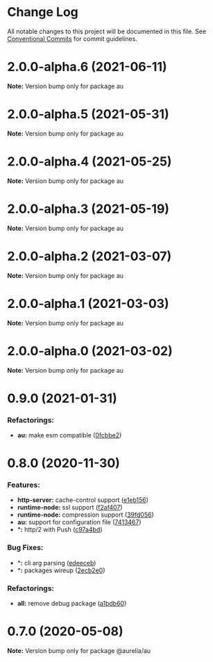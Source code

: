 # Change Log

All notable changes to this project will be documented in this file.
See [Conventional Commits](https://conventionalcommits.org) for commit guidelines.

<a name="2.0.0-alpha.6"></a>
# 2.0.0-alpha.6 (2021-06-11)

**Note:** Version bump only for package au

<a name="2.0.0-alpha.5"></a>
# 2.0.0-alpha.5 (2021-05-31)

**Note:** Version bump only for package au

<a name="2.0.0-alpha.4"></a>
# 2.0.0-alpha.4 (2021-05-25)

**Note:** Version bump only for package au

<a name="2.0.0-alpha.3"></a>
# 2.0.0-alpha.3 (2021-05-19)

**Note:** Version bump only for package au

<a name="2.0.0-alpha.2"></a>
# 2.0.0-alpha.2 (2021-03-07)

**Note:** Version bump only for package au

<a name="2.0.0-alpha.1"></a>
# 2.0.0-alpha.1 (2021-03-03)

**Note:** Version bump only for package au

<a name="2.0.0-alpha.0"></a>
# 2.0.0-alpha.0 (2021-03-02)

**Note:** Version bump only for package au

<a name="0.9.0"></a>
# 0.9.0 (2021-01-31)

### Refactorings:

* **au:** make esm compatible ([0fcbbe2](https://github.com/aurelia/aurelia/commit/0fcbbe2))

<a name="0.8.0"></a>
# 0.8.0 (2020-11-30)

### Features:

* **http-server:** cache-control support ([e1eb156](https://github.com/aurelia/aurelia/commit/e1eb156))
* **runtime-node:** ssl support ([f2af407](https://github.com/aurelia/aurelia/commit/f2af407))
* **runtime-node:** compression support ([39fd056](https://github.com/aurelia/aurelia/commit/39fd056))
* **au:** support for configuration file ([7413467](https://github.com/aurelia/aurelia/commit/7413467))
* ***:** http/2 with Push ([c97a4bd](https://github.com/aurelia/aurelia/commit/c97a4bd))


### Bug Fixes:

* ***:** cli arg parsing ([edeeceb](https://github.com/aurelia/aurelia/commit/edeeceb))
* ***:** packages wireup ([2ecb2e0](https://github.com/aurelia/aurelia/commit/2ecb2e0))


### Refactorings:

* **all:** remove debug package ([a1bdb60](https://github.com/aurelia/aurelia/commit/a1bdb60))

<a name="0.7.0"></a>
# 0.7.0 (2020-05-08)

**Note:** Version bump only for package @aurelia/au

